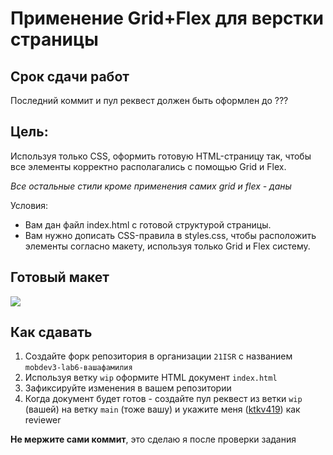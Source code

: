 # Применение Grid+Flex для верстки страницы

## Срок сдачи работ

Последний коммит и пул реквест должен быть оформлен до ???

## Цель:

Используя только CSS, оформить готовую HTML-страницу так, чтобы все элементы корректно располагались с помощью Grid и Flex.

_Все остальные стили кроме применения самих grid и flex - даны_

Условия:

- Вам дан файл index.html с готовой структурой страницы.
- Вам нужно дописать CSS-правила в styles.css, чтобы расположить элементы согласно макету, используя только Grid и Flex систему.

## Готовый макет

<img src="./.repo/finished.png" />

## Как сдавать

1. Создайте форк репозитория в организации `21ISR` с названием `mobdev3-lab6-вашафамилия`
2. Используя ветку `wip` оформите HTML документ `index.html`
3. Зафиксируйте изменения в вашем репозитории
4. Когда документ будет готов - создайте пул реквест из ветки `wip` (вашей) на ветку `main` (тоже вашу) и укажите меня ([ktkv419](https://github.com/ktkv419)) как reviewer

**Не мержите сами коммит**, это сделаю я после проверки задания
